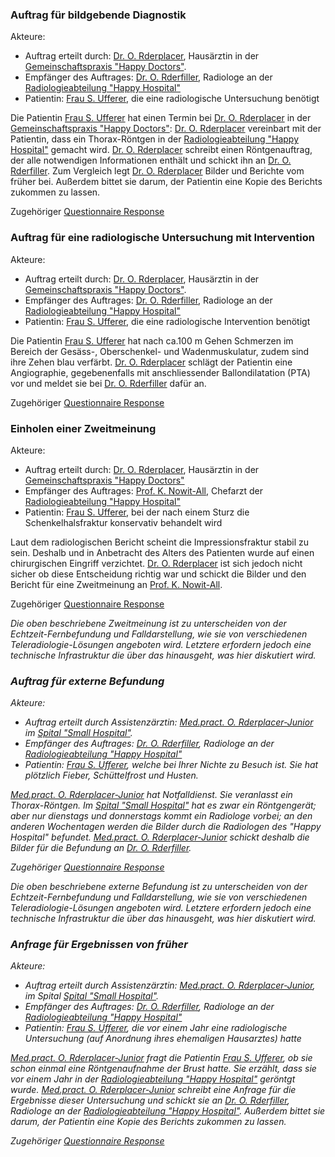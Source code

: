 ### Auftrag für bildgebende Diagnostik
Akteure:

* Auftrag erteilt durch: [Dr. O. Rderplacer](Practitioner-PractORderplacer.html), Hausärztin in der [Gemeinschaftspraxis "Happy Doctors"](Organization-OrgHappyDoctors.html).
* Empfänger des Auftrages: [Dr. O. Rderfiller](Practitioner-PractORderfiller.html), Radiologe an der [Radiologieabteilung "Happy Hospital"](Organization-OrgRadHappyHospital.html)
* Patientin: [Frau S. Ufferer](Patient-PatSUfferer.html), die eine radiologische Untersuchung benötigt

Die Patientin [Frau S. Ufferer](Patient-PatSUfferer.html) hat einen Termin bei [Dr. O. Rderplacer](Practitioner-PractORderplacer.html) in der [Gemeinschaftspraxis "Happy Doctors"](Organization-OrgHappyDoctors.html): [Dr. O. Rderplacer](Practitioner-PractORderplacer.html) vereinbart mit der Patientin, dass ein Thorax-Röntgen in der [Radiologieabteilung "Happy Hospital"](Organization-OrgRadHappyHospital.html) gemacht wird. [Dr. O. Rderplacer](Practitioner-PractORderplacer.html) schreibt einen Röntgenauftrag, der alle notwendigen Informationen enthält und schickt ihn an [Dr. O. Rderfiller](Practitioner-PractORderfiller.html). Zum Vergleich legt [Dr. O. Rderplacer](Practitioner-PractORderplacer.html) Bilder und Berichte vom früher bei. Außerdem bittet sie darum, der Patientin eine Kopie des Berichts zukommen zu lassen.

Zugehöriger [Questionnaire Response](QuestionnaireResponse-QuestionnaireResponseRadiologyOrderImagingRequest.html)


### Auftrag für eine radiologische Untersuchung mit Intervention
Akteure:

* Auftrag erteilt durch: [Dr. O. Rderplacer](Practitioner-PractORderplacer.html), Hausärztin in der [Gemeinschaftspraxis "Happy Doctors"](Organization-OrgHappyDoctors.html).
* Empfänger des Auftrages: [Dr. O. Rderfiller](Practitioner-PractORderfiller.html), Radiologe an der [Radiologieabteilung "Happy Hospital"](Organization-OrgRadHappyHospital.html)
* Patientin: [Frau S. Ufferer](Patient-PatSUfferer.html), die eine radiologische Intervention benötigt

Die Patientin [Frau S. Ufferer](Patient-PatSUfferer.html) hat nach ca.100 m Gehen Schmerzen im Bereich der Gesäss-, Oberschenkel- und Wadenmuskulatur, zudem sind ihre Zehen blau verfärbt. [Dr. O. Rderplacer](Practitioner-PractORderplacer.html) schlägt der Patientin eine Angiographie, gegebenenfalls mit anschliessender Ballondilatation (PTA) vor und meldet sie bei [Dr. O. Rderfiller](Practitioner-PractORderfiller.html) dafür an.

Zugehöriger [Questionnaire Response](QuestionnaireResponse-QuestionnaireResponseRadiologyOrderImagIntervent.html)


### Einholen einer Zweitmeinung
Akteure:

* Auftrag erteilt durch: [Dr. O. Rderplacer](Practitioner-PractORderplacer.html), Hausärztin in der [Gemeinschaftspraxis "Happy Doctors"](Organization-OrgHappyDoctors.html)
* Empfänger des Auftrages: [Prof. K. Nowit-All](Practitioner-PractKNowit-All.html), Chefarzt der [Radiologieabteilung "Happy Hospital"](Organization-OrgRadHappyHospital.html)
* Patientin: [Frau S. Ufferer](Patient-PatSUfferer.html), bei der nach einem Sturz die Schenkelhalsfraktur konservativ behandelt wird

 Laut dem radiologischen Bericht scheint die Impressionsfraktur stabil zu sein. Deshalb und in Anbetracht des Alters des Patienten wurde auf einen chirurgischen Eingriff verzichtet. [Dr. O. Rderplacer](Practitioner-PractORderplacer.html) ist sich jedoch nicht sicher ob diese Entscheidung richtig war und schickt die Bilder und den Bericht für eine Zweitmeinung an [Prof. K. Nowit-All](Practitioner-PractKNowit-All.html).

 Zugehöriger [Questionnaire Response](QuestionnaireResponse-QuestionnaireResponseRadiologyOrderSecondOpinion.html)

<i>Die oben beschriebene Zweitmeinung ist zu unterscheiden von der Echtzeit-Fernbefundung und Falldarstellung, wie sie von verschiedenen Teleradiologie-Lösungen angeboten wird. Letztere erfordern jedoch eine technische Infrastruktur die über das hinausgeht, was hier diskutiert wird. <i>


### Auftrag für externe Befundung
Akteure:

* Auftrag erteilt durch Assistenzärztin: [Med.pract. O. Rderplacer-Junior](Practitioner-PractORderplacerJunior.html) im [Spital "Small Hospital"](Organization-OrgSmallHospital.html).
* Empfänger des Auftrages: [Dr. O. Rderfiller](Practitioner-PractORderfiller.html), Radiologe an der [Radiologieabteilung "Happy Hospital"](Organization-OrgRadHappyHospital.html)
* Patientin: [Frau S. Ufferer](Patient-PatSUfferer.html), welche bei Ihrer Nichte zu Besuch ist. Sie hat plötzlich Fieber, Schüttelfrost und Husten.

 [Med.pract. O. Rderplacer-Junior](Practitioner-PractORderplacerJunior.html) hat Notfalldienst. Sie veranlasst ein Thorax-Röntgen. Im [Spital "Small Hospital"](Organization-OrgSmallHospital.html) hat es zwar ein Röntgengerät; aber nur dienstags und donnerstags kommt ein Radiologe vorbei; an den anderen Wochentagen werden die Bilder durch die Radiologen des "Happy Hospital" befundet. [Med.pract. O. Rderplacer-Junior](Practitioner-PractORderplacerJunior.html) schickt deshalb die Bilder für die Befundung an [Dr. O. Rderfiller](Practitioner-PractORderfiller.html).

 Zugehöriger [Questionnaire Response](QuestionnaireResponse-QuestionnaireResponseRadiologyOrderRemoteReporting.html)

<i>Die oben beschriebene externe Befundung ist zu unterscheiden von der Echtzeit-Fernbefundung und Falldarstellung, wie sie von verschiedenen Teleradiologie-Lösungen angeboten wird. Letztere erfordern jedoch eine technische Infrastruktur die über das hinausgeht, was hier diskutiert wird. <i>


### Anfrage für Ergebnissen von früher
Akteure:

* Auftrag erteilt durch Assistenzärztin: [Med.pract. O. Rderplacer-Junior](Practitioner-PractORderplacerJunior.html), im Spital [Spital "Small Hospital"](Organization-OrgSmallHospital.html).
* Empfänger des Auftrages: [Dr. O. Rderfiller](Practitioner-PractORderfiller.html), Radiologe an der [Radiologieabteilung "Happy Hospital"](Organization-OrgRadHappyHospital.html)
* Patientin: [Frau S. Ufferer](Patient-PatSUfferer.html), die vor einem Jahr eine radiologische Untersuchung (auf Anordnung ihres ehemaligen Hausarztes) hatte

[Med.pract. O. Rderplacer-Junior](Practitioner-PractORderplacerJunior.html) fragt die Patientin [Frau S. Ufferer](Patient-PatSUfferer.html), ob sie schon einmal eine Röntgenaufnahme der Brust hatte. Sie erzählt, dass sie vor einem Jahr in der [Radiologieabteilung "Happy Hospital"](Organization-OrgRadHappyHospital.html) geröntgt wurde. [Med.pract. O. Rderplacer-Junior](Practitioner-PractORderplacerJunior.html) schreibt eine Anfrage für die Ergebnisse dieser Untersuchung und schickt sie an [Dr. O. Rderfiller](Practitioner-PractORderfiller.html), Radiologe an der [Radiologieabteilung "Happy Hospital"](Organization-OrgRadHappyHospital.html). Außerdem bittet sie darum, der Patientin eine Kopie des Berichts zukommen zu lassen.

Zugehöriger [Questionnaire Response](QuestionnaireResponse-QuestionnaireResponseRadiologyOrderRequestPrevious.html)